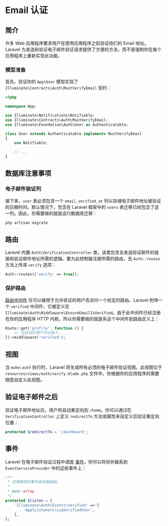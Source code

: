 # Email 认证

## 简介

许多 Web 应用程序要求用户在使用应用程序之前验证他们的 Email 地址。Laravel 为发送和验证电子邮件验证请求提供了方便的方法，而不是强制你在每个应用程序上重新实现此功能。

### 模型准备

首先，验证你的 `App\User` 模型实现了 `Illuminate\Contracts\Auth\MustVerifyEmail` 契约：

```php
<?php

namespace App;

use Illuminate\Notifications\Notifiable;
use Illuminate\Contracts\Auth\MustVerifyEmail;
use Illuminate\Foundation\Auth\User as Authenticatable;

class User extends Authenticatable implements MustVerifyEmail
{
    use Notifiable;

    // ...
}
```

## 数据库注意事项

### 电子邮件验证列

接下来，`user` 表必须包含一个 `email_verified_at` 列以存储电子邮件地址被验证的日期时间。默认情况下，包含在 Laravel 框架中的 `users` 表迁移已经包含了这一列。因此，你需要做的就是运行数据库迁移：

```bash
php artisan migrate
```

## 路由

Laravel 内置 `Auth\VerificationController` 类，该类包含去发送验证邮件的链接和验证邮件地址所需的逻辑。要为此控制器注册所需的路由，去 `Auth::routes` 方法上传递 `verify` 选项：

```php
Auth::routes(['verify' => true]);
```

### 保护路由

[路由中间件](https://laravel.com/docs/5.8/middleware) 仅可以被用于允许验证的用户去访问一个给定的路由。Laravel 附带一个 `verified` 中间件，它被定义在 `Illuminate\Auth\Middleware\EnsureEmailIsVerified`。由于此中间件已经注册在你的应用程序 HTTP 内核，所以你需要做的就是系这个中间件到路由定义上：

```php
Route::get('profile', function () {
    // 仅验证的用户可以进入...
})->middleware('verified');
```

## 视图

当 `make:auth` 执行时，Laravel 将生成所有必须的电子邮件验证视图。此视图位于 `resources/views/auth/verify.blade.php` 文件中。你根据你的应用程序的需要随意自定义此视图。

## 验证电子邮件之后

验证电子邮件地址后，用户将自动重定向到 `/home`。你可以通过在 `VerificationController` 上定义 `redirectTo` 方法或属性来自定义后验证重定向位置：

```php
protected $redirectTo = '/dashboard';
```

## 事件

Laravel 在电子邮件验证过程中调度 [事件](https://laravel.com/docs/5.8/events)。你可以将侦听器系到 `EventServiceProvider` 中的这些事件上：

```php
/**
 * 应用程序的事件监听器映射。
 *
 * @var array
 */
protected $listen = [
    'Illuminate\Auth\Events\Verified' => [
        'App\Listeners\LogVerifiedUser',
    ],
];
```
